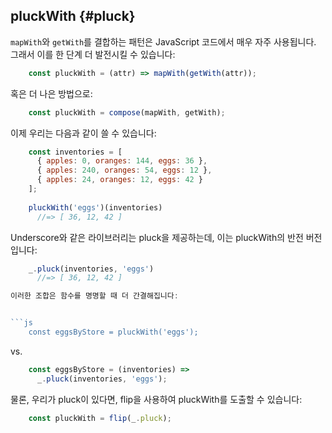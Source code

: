 ## pluckWith {#pluck}

`mapWith`와 `getWith`를 결합하는 패턴은 JavaScript 코드에서 매우 자주 사용됩니다. 그래서 이를 한 단계 더 발전시킬 수 있습니다:

```js
    const pluckWith = (attr) => mapWith(getWith(attr));
```
    
혹은 더 나은 방법으로:


```js
    const pluckWith = compose(mapWith, getWith);
```

이제 우리는 다음과 같이 쓸 수 있습니다:

```js
    const inventories = [
      { apples: 0, oranges: 144, eggs: 36 },
      { apples: 240, oranges: 54, eggs: 12 },
      { apples: 24, oranges: 12, eggs: 42 }
    ];
    
    pluckWith('eggs')(inventories)
      //=> [ 36, 12, 42 ]
 ```

Underscore와 같은 라이브러리는 pluck을 제공하는데, 이는 pluckWith의 반전 버전입니다:

```js
    _.pluck(inventories, 'eggs')
      //=> [ 36, 12, 42 ]

이러한 조합은 함수를 명명할 때 더 간결해집니다:


```js
    const eggsByStore = pluckWith('eggs');
```

vs.

```js
    const eggsByStore = (inventories) =>
      _.pluck(inventories, 'eggs');
```

물론, 우리가 pluck이 있다면, flip을 사용하여 pluckWith를 도출할 수 있습니다:

```js
    const pluckWith = flip(_.pluck);
```
[Underscore]: http://underscorejs.org
